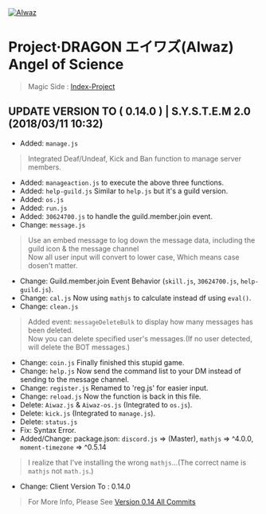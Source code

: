 <body>
<div>
<a href="https://github.com/ChisanaKita/AIWAZ"><img src="https://i.imgur.com/Fta2jMg.jpg" alt="AIwaz" /></a>
</div>
</body>

#        Project·DRAGON エイワズ(AIwaz) Angel of Science
> Magic Side : [Index-Project](https://github.com/STARLITENAMO/Index-Project)
## UPDATE VERSION TO ( 0.14.0 ) | S.Y.S.T.E.M 2.0 (2018/03/11 10:32)
- Added: `manage.js`
> Integrated Deaf/Undeaf, Kick and Ban function to manage server members.
- Added: `manageaction.js` to execute the above three functions.
- Added: `help-guild.js` Similar to `help.js` but it's a guild version.
- Added: `os.js`
- Added: `run.js`
- Added: `30624700.js` to handle the guild.member.join event.
- Change: `message.js`
> Use an embed message to log down the message data, including the guild icon & the message channel<br>
Now all user input will convert to lower case, Which means case dosen't matter.
- Change: Guild.member.join Event Behavior (`skill.js`, `30624700.js`, `help-guild.js`).
- Change: `cal.js` Now using `mathjs` to calculate instead df using `eval()`.
- Change: `clean.js`
> Added event: `messageDeleteBulk` to display how many messages has been deleted.<br>
Now you can delete specified user's messages.(If no user detected, will delete the BOT messages.)
- Change: `coin.js` Finally finished this stupid game.
- Change: `help.js` Now send the command list to your DM instead of sending to the message channel.
- Change: `register.js` Renamed to 'reg.js' for easier input.
- Change: `reload.js` Now the function is back in this file.
- Delete: `Aiwaz.js` & `Aiwaz-os.js` (Integrated to `os.js`).
- Delete: `kick.js` (Integrated to `manage.js`).
- Delete: `status.js`
- Fix: Syntax Error.
- Added/Change: package.json:  `discord.js` => (Master), `mathjs` => ^4.0.0, `moment-timezone` => ^0.5.14
> I realize that I've installing the wrong `mathjs`...(The correct name is `mathjs` not `math.js`.)
- Change: Client Version To : 0.14.0
> For More Info, Please See [Version 0.14 All Commits](https://github.com/ChisanaKita/AIWAZ/commits/0.14)
